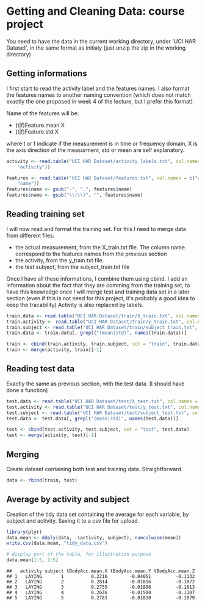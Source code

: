 Getting and Cleaning Data: course project
=========================================

You need to have the data in the current working directory, under 'UCI HAR Dataset', in the same format as initialy
(just unzip the zip in the working directory)

## Getting informations

I first start to read the activity label and the features names. I also format the features names to another naming convention (which does not match exactly the one proposed in week 4 of the lecture, but I prefer this format)

Name of the features will be:

- (t|f)Feature.mean.X
- (t|f)Feature.std.X

where t or f indicate if the measurement is in time or frequency domain, X is the axis direction of the measurment, std or mean are self explanatory.


```r
activity <- read.table("UCI HAR Dataset/activity_labels.txt", col.names = c("activity.id", 
    "activity"))

features <- read.table("UCI HAR Dataset/features.txt", col.names = c("col", 
    "name"))
features$name <- gsub("-", ".", features$name)
features$name <- gsub("\\(\\)", "", features$name)
```


## Reading training set
I will now read and format the training set. For this I need to merge data from different files:

- the actual measurement, from the X_train.txt file. The column name correspond to the features names from the previous section
- the activity, from the y_train.txt file.
- the test subject, from the subject_train.txt file

Once I have all these informations, I combine them using cbind. I add an information about the fact that they are comming from the training set, to have this knowledge once I will merge test and training data set in a later section (even if this is not need for this project, it's probably a good idea to keep the tracability)
Activity is also replaced by labels.


```r
train.data <- read.table("UCI HAR Dataset/train/X_train.txt", col.names = features$name)
train.activity <- read.table("UCI HAR Dataset/train/y_train.txt", col.names = ("activity.id"))
train.subject <- read.table("UCI HAR Dataset/train/subject_train.txt", col.names = ("subject"))
train.data <- train.data[, grepl("(mean|std)", names(train.data))]

train <- cbind(train.activity, train.subject, set = "train", train.data)
train <- merge(activity, train)[-1]
```


## Reading test data
Exactly the same as previous section, with the test data. (I should have done a function)


```r
test.data <- read.table("UCI HAR Dataset/test/X_test.txt", col.names = features$name)
test.activity <- read.table("UCI HAR Dataset/test/y_test.txt", col.names = ("activity.id"))
test.subject <- read.table("UCI HAR Dataset/test/subject_test.txt", col.names = ("subject"))
test.data <- test.data[, grepl("(mean|std)", names(test.data))]

test <- cbind(test.activity, test.subject, set = "test", test.data)
test <- merge(activity, test)[-1]
```


## Merging
Create dataset containing both test and training data. Straightforward.


```r
data <- rbind(train, test)
```


## Average by activity and subject

Creation of the tidy data set containing the average for each variable, by subject and activity. Saving it to a csv file for upload.


```r
library(plyr)
data.mean <- ddply(data, .(activity, subject), numcolwise(mean))
write.csv(data.mean, "tidy_data.csv")

# display part of the table, for illustration purpose
data.mean[1:5, 1:5]
```

```
##   activity subject tBodyAcc.mean.X tBodyAcc.mean.Y tBodyAcc.mean.Z
## 1   LAYING       1          0.2216        -0.04051         -0.1132
## 2   LAYING       2          0.2814        -0.01816         -0.1072
## 3   LAYING       3          0.2755        -0.01896         -0.1013
## 4   LAYING       4          0.2636        -0.01500         -0.1107
## 5   LAYING       5          0.2783        -0.01830         -0.1079
```

